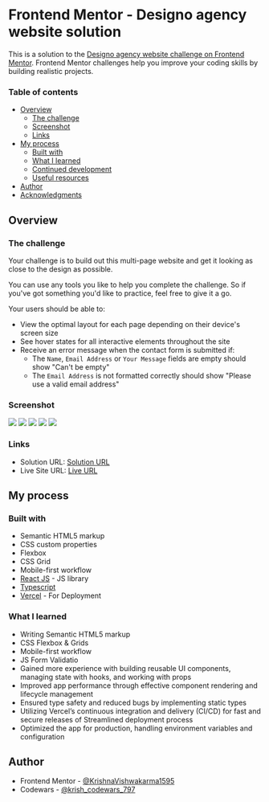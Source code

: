 # Frontend Mentor - Designo agency website solution

This is a solution to the [Designo agency website challenge on Frontend Mentor](https://www.frontendmentor.io/challenges/designo-multipage-website-G48K6rfUT). Frontend Mentor challenges help you improve your coding skills by building realistic projects. 

### Table of contents

- [Overview](#overview)
  - [The challenge](#the-challenge)
  - [Screenshot](#screenshot)
  - [Links](#links)
- [My process](#my-process)
  - [Built with](#built-with)
  - [What I learned](#what-i-learned)
  - [Continued development](#continued-development)
  - [Useful resources](#useful-resources)
- [Author](#author)
- [Acknowledgments](#acknowledgments)

## Overview

### The challenge

Your challenge is to build out this multi-page website and get it looking as close to the design as possible.

You can use any tools you like to help you complete the challenge. So if you've got something you'd like to practice, feel free to give it a go.

Your users should be able to:

- View the optimal layout for each page depending on their device's screen size
- See hover states for all interactive elements throughout the site
- Receive an error message when the contact form is submitted if:
  - The `Name`, `Email Address` or `Your Message` fields are empty should show "Can't be empty"
  - The `Email Address` is not formatted correctly should show "Please use a valid email address"

### Screenshot

![](./screenshot-desktop.png)
![](./screenshot-desktop-1.png)
![](./screenshot-desktop-2.png)
![](./screenshot-mobile.png)
![](./mobile.png)

### Links

- Solution URL: [Solution URL](https://www.frontendmentor.io/solutions/responsive-planets-fact-site-using-react-js-yVYX92Ov1z)
- Live Site URL: [Live URL](https://frontend-mentor-react-krishnavishwakarma1595.vercel.app/planets-fact-site)

## My process

### Built with

- Semantic HTML5 markup
- CSS custom properties
- Flexbox
- CSS Grid
- Mobile-first workflow
- [React JS](https://reactjs.org/) - JS library
- [Typescript](https://www.typescriptlang.org/)
- [Vercel](https://vercel.com/) - For Deployment

### What I learned

- Writing Semantic HTML5 markup
- CSS Flexbox & Grids
- Mobile-first workflow
- JS Form Validatio
- Gained more experience with building reusable UI components, managing state with hooks, and working with props
- Improved app performance through effective component rendering and lifecycle management
- Ensured type safety and reduced bugs by implementing static types
- Utilizing Vercel’s continuous integration and delivery (CI/CD) for fast and secure releases of Streamlined deployment process
- Optimized the app for production, handling environment variables and configuration

## Author

- Frontend Mentor - [@KrishnaVishwakarma1595](https://www.frontendmentor.io/profile/KrishnaVishwakarma1595)
- Codewars - [@krish_codewars_797](https://www.codewars.com/users/krish_codewars_797)